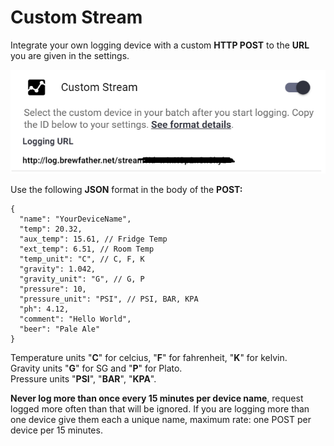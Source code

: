 # Custom Stream

Integrate your own logging device with a custom **HTTP POST** to the **URL** you are given in the settings.

![Enable custom stream in the settings page](../.gitbook/assets/image%20%2854%29.png)

Use the following **JSON** format in the body of the **POST:**

```text
{
  "name": "YourDeviceName",
  "temp": 20.32,
  "aux_temp": 15.61, // Fridge Temp
  "ext_temp": 6.51, // Room Temp
  "temp_unit": "C", // C, F, K
  "gravity": 1.042,
  "gravity_unit": "G", // G, P
  "pressure": 10,
  "pressure_unit": "PSI", // PSI, BAR, KPA
  "ph": 4.12,
  "comment": "Hello World",
  "beer": "Pale Ale"
}
```

Temperature units "**C**" for celcius, "**F**" for fahrenheit, "**K**" for kelvin.  
Gravity units "**G**" for SG and "**P**" for Plato.  
Pressure units "**PSI**", "**BAR**", "**KPA**".

**Never log more than once every 15 minutes per device name**, request logged more often than that will be ignored. If you are logging more than one device give them each a unique name, maximum rate: one POST per device per 15 minutes.

